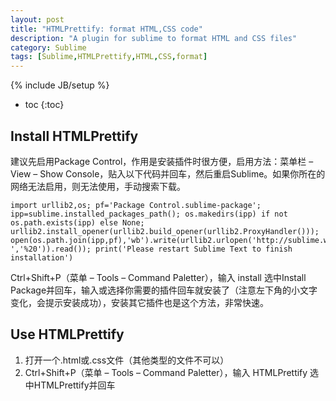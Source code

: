 ```yaml
---
layout: post
title: "HTMLPrettify: format HTML,CSS code"
description: "A plugin for sublime to format HTML and CSS files"
category: Sublime
tags: [Sublime,HTMLPrettify,HTML,CSS,format]
---
```

{% include JB/setup %}

* toc
{:toc}

## Install HTMLPrettify ##

建议先启用Package Control，作用是安装插件时很方便，启用方法：菜单栏 – View – Show Console，贴入以下代码并回车，然后重启Sublime。如果你所在的网络无法启用，则无法使用，手动搜索下载。


	import urllib2,os; pf='Package Control.sublime-package'; ipp=sublime.installed_packages_path(); os.makedirs(ipp) if not os.path.exists(ipp) else None; urllib2.install_opener(urllib2.build_opener(urllib2.ProxyHandler())); open(os.path.join(ipp,pf),'wb').write(urllib2.urlopen('http://sublime.wbond.net/'+pf.replace(' ','%20')).read()); print('Please restart Sublime Text to finish installation')


Ctrl+Shift+P（菜单 – Tools – Command Paletter），输入 install 选中Install Package并回车，输入或选择你需要的插件回车就安装了（注意左下角的小文字变化，会提示安装成功），安装其它插件也是这个方法，非常快速。

## Use HTMLPrettify ##

1. 打开一个.html或.css文件（其他类型的文件不可以）
2. Ctrl+Shift+P（菜单 – Tools – Command Paletter），输入 HTMLPrettify 选中HTMLPrettify并回车
